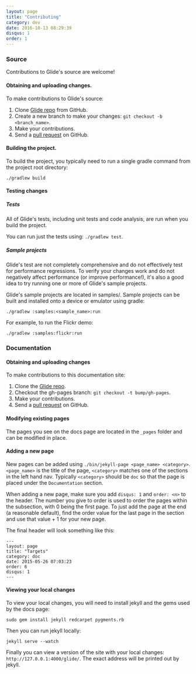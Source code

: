 ```yaml
---
layout: page
title: "Contributing"
category: dev
date: 2016-10-13 08:29:39
disqus: 1
order: 1
---
```

### Source

Contributions to Glide's source are welcome!

#### Obtaining and uploading changes.

To make contributions to Glide's source:

1. Clone [Glide repo][1] from GitHub.
2. Create a new branch to make your changes: ``git checkout -b <branch_name>``.
3. Make your contributions.
4. Send a [pull request][2] on GitHub.


#### Building the project.

To build the project, you typically need to run a single gradle command from the project root directory:

``./gradlew build``


#### Testing changes

##### Tests

All of Glide's tests, including unit tests and code analysis, are run when you build the project.

You can run just the tests using: ``./gradlew test``.

##### Sample projects

Glide's test are not completely comprehensive and do not effectively test for performance regressions. To verify your changes work and do not negatively affect performance (or improve performance!), it's also a good idea to try running one or more of Glide's sample projects.

Glide's sample projects are located in samples/. Sample projects can be built and installed onto a device or emulator using gradle:

``./gradlew :samples:<sample_name>:run``

For example, to run the Flickr demo:

``./gradlew :samples:flickr:run``

### Documentation

#### Obtaining and uploading changes

To make contributions to this documentation site:

1. Clone the [Glide repo][1].
2. Checkout the gh-pages branch: ``git checkout -t bump/gh-pages``.
3. Make your contributions.
4. Send a [pull request][2] on GitHub.

#### Modifying existing pages

The pages you see on the docs page are located in the ``_pages`` folder and can be modified in place.

#### Adding a new page
New pages can be added using ``./bin/jekyll-page <page_name> <category>``. ``<page_name>`` is the title of the page, ``<category>`` matches one of the sections in the left hand nav. Typically ``<category>`` should be ``doc`` so that the page is placed under the ``Documentation`` section.

When adding a new page, make sure you add ``disqus: 1`` and ``order: <n>`` to the header. The number you give to order is used to order the pages within the subsection, with 0 being the first page. To just add the page at the end (a reasonable default), find the order value for the last page in the section and use that value + 1 for your new page.

The final header will look something like this: 
```
---
layout: page
title: "Targets"
category: doc
date: 2015-05-26 07:03:23
order: 6
disqus: 1
---
```

#### Viewing your local changes

To view your local changes, you will need to install jekyll and the gems used by the docs page:

``sudo gem install jekyll redcarpet pygments.rb``

Then you can run jekyll locally:

``jekyll serve --watch``

Finally you can view a version of the site with your local changes: ``http://127.0.0.1:4000/glide/``. The exact address will be printed out by jekyll.

[1]: https://github.com/bumptech/glide
[2]: https://help.github.com/articles/creating-a-pull-request/

